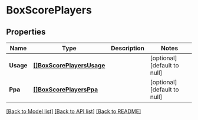 # BoxScorePlayers

## Properties
Name | Type | Description | Notes
------------ | ------------- | ------------- | -------------
**Usage** | [**[]BoxScorePlayersUsage**](BoxScore_players_usage.md) |  | [optional] [default to null]
**Ppa** | [**[]BoxScorePlayersPpa**](BoxScore_players_ppa.md) |  | [optional] [default to null]

[[Back to Model list]](../README.md#documentation-for-models) [[Back to API list]](../README.md#documentation-for-api-endpoints) [[Back to README]](../README.md)

